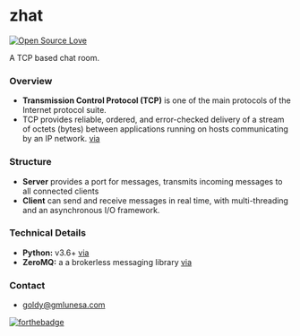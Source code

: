 # zhat 
[![Open Source Love](https://badges.frapsoft.com/os/mit/mit.svg?v=102)](https://github.com/ellerbrock/open-source-badge/)

A TCP based chat room.

### Overview

- **Transmission Control Protocol (TCP)** is one of the main protocols of the Internet protocol suite.
- TCP provides reliable, ordered, and error-checked delivery of a stream of octets (bytes) between applications running on hosts communicating by an IP network. [via](https://en.wikipedia.org/wiki/Transmission_Control_Protocol)

### Structure
- **Server** provides a port for  messages, transmits incoming messages to all connected clients
- **Client** can send and receive messages in real time, with multi-threading and an asynchronous I/O framework.

### Technical Details
- **Python:**  v3.6+ [via](https://www.python.org/)
- **ZeroMQ:** a a brokerless messaging library [via](https://zeromq.org/)

### Contact
- [goldy@gmlunesa.com](mailto:goldy@gmlunesa.com)


[![forthebadge](http://forthebadge.com/badges/built-with-love.svg)](http://forthebadge.com)
